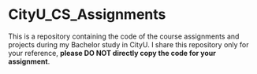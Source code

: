 # CityU_CS_Assignments
This is a repository containing the code of the course assignments and projects during my Bachelor study in CityU. I share this repository only for your reference, **please DO NOT directly copy the code for your assignment**. 
